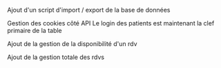 Ajout d'un script d'import / export de la base de données

Gestion des cookies côté API
Le login des patients est maintenant la clef primaire de la table

Ajout de la gestion de la disponibilité d'un rdv

Ajout de la gestion totale des rdvs
